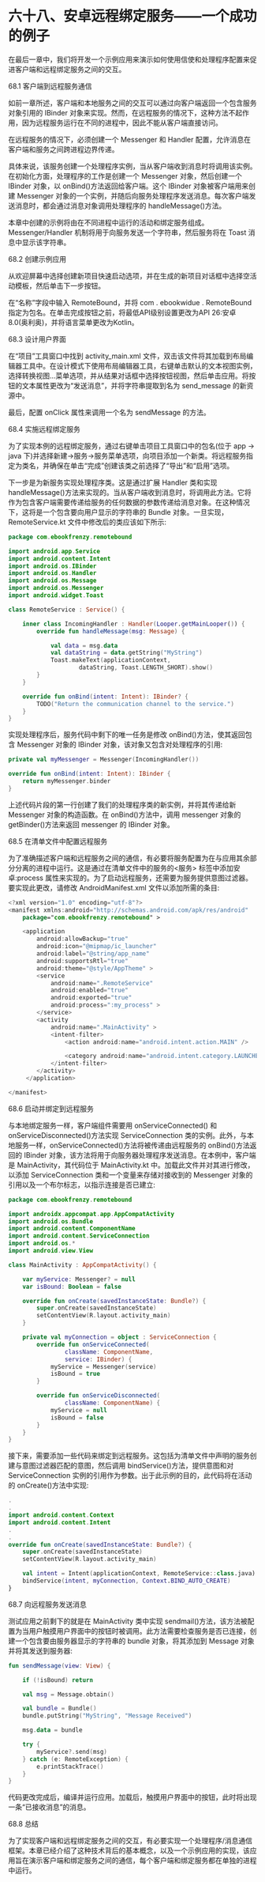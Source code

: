 # 六十八、安卓远程绑定服务——一个成功的例子

在最后一章中，我们将开发一个示例应用来演示如何使用信使和处理程序配置来促进客户端和远程绑定服务之间的交互。

68.1 客户端到远程服务通信

如前一章所述，客户端和本地服务之间的交互可以通过向客户端返回一个包含服务对象引用的 IBinder 对象来实现。然而，在远程服务的情况下，这种方法不起作用，因为远程服务运行在不同的进程中，因此不能从客户端直接访问。

在远程服务的情况下，必须创建一个 Messenger 和 Handler 配置，允许消息在客户端和服务之间跨进程边界传递。

具体来说，该服务创建一个处理程序实例，当从客户端收到消息时将调用该实例。在初始化方面，处理程序的工作是创建一个 Messenger 对象，然后创建一个 IBinder 对象，以 onBind()方法返回给客户端。这个 IBinder 对象被客户端用来创建 Messenger 对象的一个实例，并随后向服务处理程序发送消息。每次客户端发送消息时，都会通过消息对象调用处理程序的 handleMessage()方法。

本章中创建的示例将由在不同进程中运行的活动和绑定服务组成。Messenger/Handler 机制将用于向服务发送一个字符串，然后服务将在 Toast 消息中显示该字符串。

68.2 创建示例应用

从欢迎屏幕中选择创建新项目快速启动选项，并在生成的新项目对话框中选择空活动模板，然后单击下一步按钮。

在“名称”字段中输入 RemoteBound，并将 com . ebookwidue . RemoteBound 指定为包名。在单击完成按钮之前，将最低API级别设置更改为API 26:安卓 8.0(奥利奥)，并将语言菜单更改为Kotlin。

68.3 设计用户界面

在“项目”工具窗口中找到 activity_main.xml 文件，双击该文件将其加载到布局编辑器工具中。在设计模式下使用布局编辑器工具，右键单击默认的文本视图实例，选择转换视图...菜单选项，并从结果对话框中选择按钮视图，然后单击应用。将按钮的文本属性更改为“发送消息”，并将字符串提取到名为 send_message 的新资源中。

最后，配置 onClick 属性来调用一个名为 sendMessage 的方法。

68.4 实施远程绑定服务

为了实现本例的远程绑定服务，通过右键单击项目工具窗口中的包名(位于 app -> java 下)并选择新建->服务->服务菜单选项，向项目添加一个新类。将远程服务指定为类名，并确保在单击“完成”创建该类之前选择了“导出”和“启用”选项。

下一步是为新服务实现处理程序类。这是通过扩展 Handler 类和实现 handleMessage()方法来实现的。当从客户端收到消息时，将调用此方法。它将作为包含客户端需要传递给服务的任何数据的参数传递给消息对象。在这种情况下，这将是一个包含要向用户显示的字符串的 Bundle 对象。一旦实现，RemoteService.kt 文件中修改后的类应该如下所示:

```kt
package com.ebookfrenzy.remotebound

import android.app.Service
import android.content.Intent
import android.os.IBinder
import android.os.Handler
import android.os.Message
import android.os.Messenger
import android.widget.Toast

class RemoteService : Service() {

    inner class IncomingHandler : Handler(Looper.getMainLooper()) {
        override fun handleMessage(msg: Message) {

            val data = msg.data
            val dataString = data.getString("MyString")
            Toast.makeText(applicationContext,
                    dataString, Toast.LENGTH_SHORT).show()
        }
    }

    override fun onBind(intent: Intent): IBinder? {
        TODO("Return the communication channel to the service.")
    }
}
```

实现处理程序后，服务代码中剩下的唯一任务是修改 onBind()方法，使其返回包含 Messenger 对象的 IBinder 对象，该对象又包含对处理程序的引用:

```kt
private val myMessenger = Messenger(IncomingHandler())

override fun onBind(intent: Intent): IBinder {
    return myMessenger.binder
}
```

上述代码片段的第一行创建了我们的处理程序类的新实例，并将其传递给新 Messenger 对象的构造函数。在 onBind()方法中，调用 messenger 对象的 getBinder()方法来返回 messenger 的 IBinder 对象。

68.5 在清单文件中配置远程服务

为了准确描述客户端和远程服务之间的通信，有必要将服务配置为在与应用其余部分分离的进程中运行。这是通过在清单文件中的服务的<服务> 标签中添加安卓:process 属性来实现的。为了启动远程服务，还需要为服务提供意图过滤器。要实现此更改，请修改 AndroidManifest.xml 文件以添加所需的条目:

```kt
<?xml version="1.0" encoding="utf-8"?>
<manifest xmlns:android="http://schemas.android.com/apk/res/android"
    package="com.ebookfrenzy.remotebound" >

    <application
        android:allowBackup="true"
        android:icon="@mipmap/ic_launcher"
        android:label="@string/app_name"
        android:supportsRtl="true"
        android:theme="@style/AppTheme" >
        <service
            android:name=".RemoteService"
            android:enabled="true"
            android:exported="true"
            android:process=":my_process" >
        </service>
        <activity
            android:name=".MainActivity" >
            <intent-filter>
                <action android:name="android.intent.action.MAIN" />

                <category android:name="android.intent.category.LAUNCHER" />
            </intent-filter>
        </activity>
     </application>

</manifest>
```

68.6 启动并绑定到远程服务

与本地绑定服务一样，客户端组件需要用 onServiceConnected() 和 onServiceDisconnected()方法实现 ServiceConnection 类的实例。此外，与本地服务一样，onServiceConnected()方法将被传递由远程服务的 onBind()方法返回的 IBinder 对象，该方法将用于向服务器处理程序发送消息。在本例中，客户端是 MainActivity，其代码位于 MainActivity.kt 中。加载此文件并对其进行修改，以添加 ServiceConnection 类和一个变量来存储对接收到的 Messenger 对象的引用以及一个布尔标志，以指示连接是否已建立:

```kt
package com.ebookfrenzy.remotebound

import androidx.appcompat.app.AppCompatActivity
import android.os.Bundle
import android.content.ComponentName
import android.content.ServiceConnection
import android.os.*
import android.view.View

class MainActivity : AppCompatActivity() {

    var myService: Messenger? = null
    var isBound: Boolean = false

    override fun onCreate(savedInstanceState: Bundle?) {
        super.onCreate(savedInstanceState)
        setContentView(R.layout.activity_main)
    }

    private val myConnection = object : ServiceConnection {
        override fun onServiceConnected(
                className: ComponentName,
                service: IBinder) {
            myService = Messenger(service)
            isBound = true
        }

        override fun onServiceDisconnected(
                className: ComponentName) {
            myService = null
            isBound = false
        }
    }
}
```

接下来，需要添加一些代码来绑定到远程服务。这包括为清单文件中声明的服务创建与意图过滤器匹配的意图，然后调用 bindService()方法，提供意图和对 ServiceConnection 实例的引用作为参数。出于此示例的目的，此代码将在活动的 onCreate()方法中实现:

```kt
.
.
import android.content.Context
import android.content.Intent
.
.
override fun onCreate(savedInstanceState: Bundle?) {
    super.onCreate(savedInstanceState)
    setContentView(R.layout.activity_main)

    val intent = Intent(applicationContext, RemoteService::class.java)    
    bindService(intent, myConnection, Context.BIND_AUTO_CREATE)
}
```

68.7 向远程服务发送消息

测试应用之前剩下的就是在 MainActivity 类中实现 sendmail()方法，该方法被配置为当用户触摸用户界面中的按钮时被调用。此方法需要检查服务是否已连接，创建一个包含要由服务器显示的字符串的 bundle 对象，将其添加到 Message 对象并将其发送到服务器:

```kt
fun sendMessage(view: View) {

    if (!isBound) return

    val msg = Message.obtain()

    val bundle = Bundle()
    bundle.putString("MyString", "Message Received")

    msg.data = bundle

    try {
        myService?.send(msg)
    } catch (e: RemoteException) {
        e.printStackTrace()
    }
}
```

代码更改完成后，编译并运行应用。加载后，触摸用户界面中的按钮，此时将出现一条“已接收消息”的消息。

68.8 总结

为了实现客户端和远程绑定服务之间的交互，有必要实现一个处理程序/消息通信框架。本章已经介绍了这种技术背后的基本概念，以及一个示例应用的实现，该应用旨在演示客户端和绑定服务之间的通信，每个客户端和绑定服务都在单独的进程中运行。